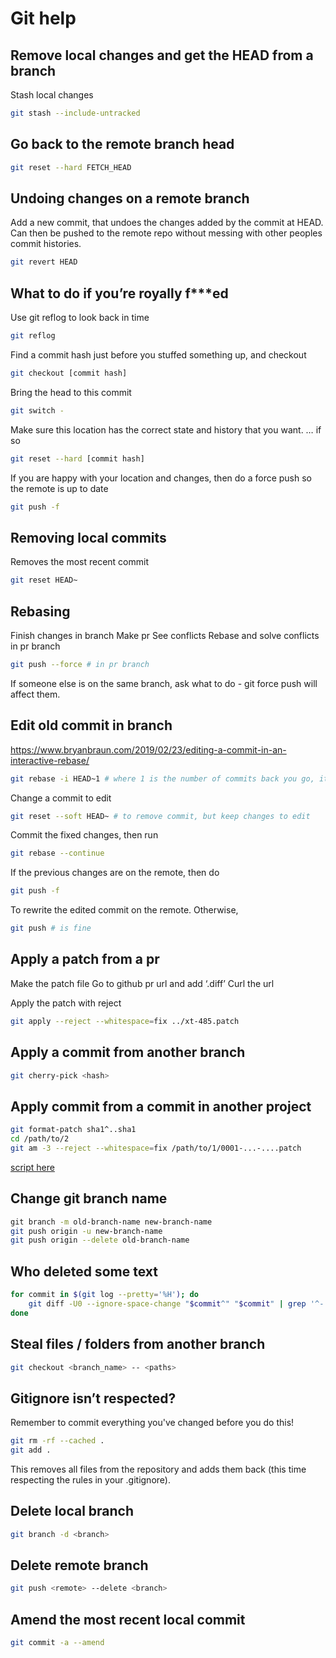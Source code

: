 # Git help

## Remove local changes and get the HEAD from a branch

Stash local changes

```bash
git stash --include-untracked
```

## Go back to the remote branch head

```bash
git reset --hard FETCH_HEAD
```

## Undoing changes on a remote branch

Add a new commit, that undoes the changes added by the commit at HEAD. Can then be pushed to the remote repo without messing with other peoples commit histories.

```bash
git revert HEAD
```

## What to do if you’re royally f\*\*\*ed

Use git reflog to look back in time

```bash
git reflog
```

Find a commit hash just before you stuffed something up, and checkout

```bash
git checkout [commit hash]
```

Bring the head to this commit

```bash
git switch -
```

Make sure this location has the correct state and history that you want. … if so

```bash
git reset --hard [commit hash]
```

If you are happy with your location and changes, then do a force push so the remote is up to date

```bash
git push -f
```

## Removing local commits

Removes the most recent commit

```bash
git reset HEAD~
```

## Rebasing

Finish changes in branch
Make pr
See conflicts
Rebase and solve conflicts in pr branch

```bash
git push --force # in pr branch
```

If someone else is on the same branch, ask what to do - git force push will affect them.

## Edit old commit in branch

https://www.bryanbraun.com/2019/02/23/editing-a-commit-in-an-interactive-rebase/

```bash
git rebase -i HEAD~1 # where 1 is the number of commits back you go, it can also be a sha
```

Change a commit to edit

```bash
git reset --soft HEAD~ # to remove commit, but keep changes to edit
```

Commit the fixed changes, then run

```bash
git rebase --continue
```

If the previous changes are on the remote, then do

```bash
git push -f
```

To rewrite the edited commit on the remote. Otherwise,

```bash
git push # is fine
```

## Apply a patch from a pr

Make the patch file
Go to github pr url and add ‘.diff’
Curl the url

Apply the patch with reject

```bash
git apply --reject --whitespace=fix ../xt-485.patch
```

## Apply a commit from another branch

```bash
git cherry-pick <hash>
```

## Apply commit from a commit in another project

```bash
git format-patch sha1^..sha1
cd /path/to/2
git am -3 --reject --whitespace=fix /path/to/1/0001-...-....patch
```

[script here](move-commit.sh)

## Change git branch name

```bash
​​git branch -m old-branch-name new-branch-name
git push origin -u new-branch-name
git push origin --delete old-branch-name
```

## Who deleted some text

```bash
for commit in $(git log --pretty='%H'); do
    git diff -U0 --ignore-space-change "$commit^" "$commit" | grep '^-.*text that was deleted' > /dev/null && echo "$commit"
done
```

## Steal files / folders from another branch

```bash
git checkout <branch_name> -- <paths>
```

## Gitignore isn’t respected?

Remember to commit everything you've changed before you do this!

```bash
git rm -rf --cached .
git add .
```

This removes all files from the repository and adds them back (this time respecting the rules in your .gitignore).

## Delete local branch

```bash
git branch -d <branch>
```

## Delete remote branch

```bash
git push <remote> --delete <branch>
```

## Amend the most recent local commit

```bash
git commit -a --amend
```
